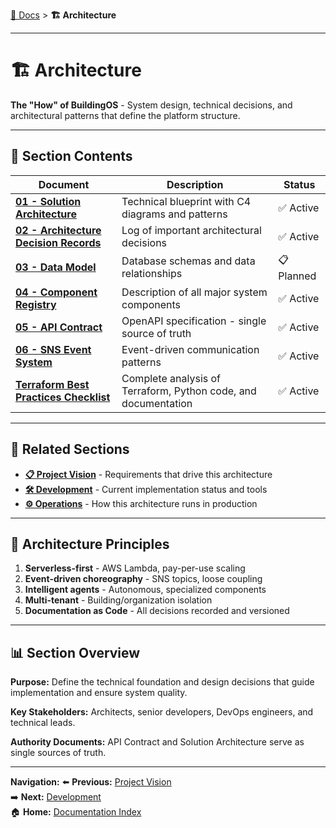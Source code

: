 [📖 Docs](../README.md) > **🏗️ Architecture**

---

# 🏗️ Architecture

**The "How" of BuildingOS** - System design, technical decisions, and architectural patterns that define the platform structure.

---

## 📑 **Section Contents**

| Document | Description | Status |
|----------|-------------|--------|
| **[01 - Solution Architecture](./01-solution-architecture/solution-architecture.md)** | Technical blueprint with C4 diagrams and patterns | ✅ Active |
| **[02 - Architecture Decision Records](./02-adr/README.md)** | Log of important architectural decisions | ✅ Active |
| **[03 - Data Model](./03-data-model/README.md)** | Database schemas and data relationships | 📋 Planned |
| **[04 - Component Registry](./04-components/README.md)** | Description of all major system components | ✅ Active |
| **[05 - API Contract](./05-api-contract/api-contract.md)** | OpenAPI specification - single source of truth | ✅ Active |
| **[06 - SNS Event System](./06-sns/README.md)** | Event-driven communication patterns | ✅ Active |
| **[Terraform Best Practices Checklist](./01-solution-architecture/terraform-best-practices-checklist.md)** | Complete analysis of Terraform, Python code, and documentation | ✅ Active |

---

## 🔗 **Related Sections**

- **[📋 Project Vision](../01-project-vision/README.md)** - Requirements that drive this architecture
- **[🛠️ Development](../03-development/README.md)** - Current implementation status and tools
- **[⚙️ Operations](../04-operations/README.md)** - How this architecture runs in production

---

## 🎯 **Architecture Principles**

1. **Serverless-first** - AWS Lambda, pay-per-use scaling
2. **Event-driven choreography** - SNS topics, loose coupling
3. **Intelligent agents** - Autonomous, specialized components
4. **Multi-tenant** - Building/organization isolation
5. **Documentation as Code** - All decisions recorded and versioned

---

## 📊 **Section Overview**

**Purpose:** Define the technical foundation and design decisions that guide implementation and ensure system quality.

**Key Stakeholders:** Architects, senior developers, DevOps engineers, and technical leads.

**Authority Documents:** API Contract and Solution Architecture serve as single sources of truth.

---

**Navigation:**
⬅️ **Previous:** [Project Vision](../01-project-vision/README.md)  
➡️ **Next:** [Development](../03-development/README.md)  
🏠 **Home:** [Documentation Index](../README.md)
